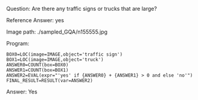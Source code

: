 Question: Are there any traffic signs or trucks that are large?

Reference Answer: yes

Image path: ./sampled_GQA/n155555.jpg

Program:

```
BOX0=LOC(image=IMAGE,object='traffic sign')
BOX1=LOC(image=IMAGE,object='truck')
ANSWER0=COUNT(box=BOX0)
ANSWER1=COUNT(box=BOX1)
ANSWER2=EVAL(expr="'yes' if {ANSWER0} + {ANSWER1} > 0 and else 'no'")
FINAL_RESULT=RESULT(var=ANSWER2)
```
Answer: Yes

